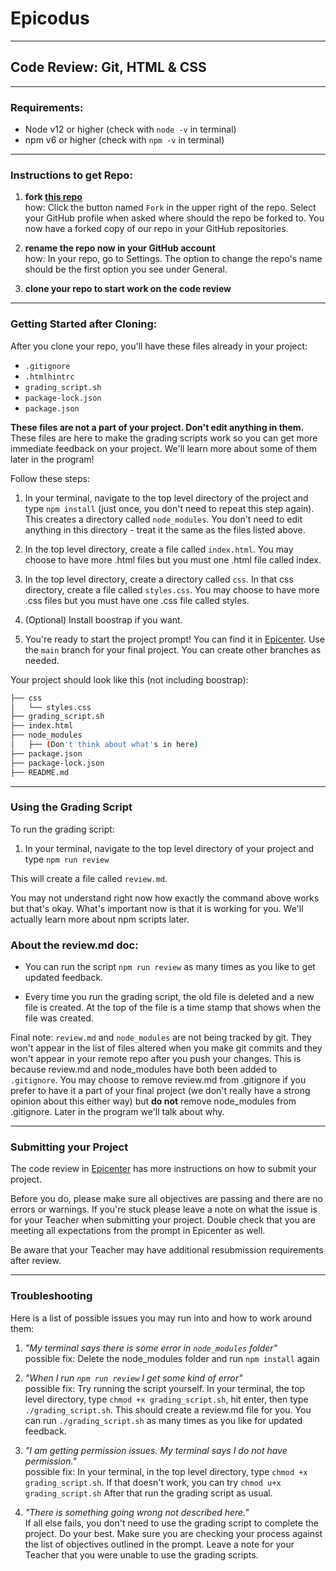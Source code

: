 # Epicodus

---

## Code Review: Git, HTML & CSS

---

### Requirements: 
- Node v12 or higher (check with `node -v` in terminal)
- npm v6 or higher (check with `npm -v` in terminal)

---

### Instructions to get Repo:

1. **fork [this repo](https://github.com/epicodus-lessons/1_code_review)**<br>
how: Click the button named `Fork` in the upper right of the repo. Select your GitHub profile when asked where should the repo be forked to. You now have a forked copy of our repo in your GitHub repositories.

2. **rename the repo now in your GitHub account**<br>
how: In your repo, go to Settings. The option to change the repo's name should be the first option you see under General.

3. **clone your repo to start work on the code review**

---

### Getting Started after Cloning: 

After you clone your repo, you'll have these files already in your project:
- `.gitignore`
- `.htmlhintrc`
- `grading_script.sh`
- `package-lock.json`
- `package.json`

**These files are not a part of your project. Don't edit anything in them.** These files are here to make the grading scripts work so you can get more immediate feedback on your project. We'll learn more about some of them later in the program!

Follow these steps:

1. In your terminal, navigate to the top level directory of the project and type `npm install` (just once, you don't need to repeat this step again). This creates a directory called `node_modules`. You don't need to edit anything in this directory - treat it the same as the files listed above.

2. In the top level directory, create a file called `index.html`. You may choose to have more .html files but you must one .html file called index.

3. In the top level directory, create a directory called `css`. In that css directory, create a file called `styles.css`. You may choose to have more .css files but you must have one .css file called styles.

4. (Optional) Install boostrap if you want.

5. You're ready to start the project prompt! You can find it in [Epicenter](https://epicenter.epicodus.com/). Use the `main` branch for your final project. You can create other branches as needed.

Your project should look like this (not including boostrap):

```bash
├── css
│   └── styles.css
├── grading_script.sh
├── index.html
├── node_modules
│   ├── (Don't think about what's in here)
├── package.json
├── package-lock.json
├── README.md

```

---

### Using the Grading Script

To run the grading script: 

1. In your terminal, navigate to the top level directory of your project and type `npm run review`

This will create a file called `review.md`.

You may not understand right now how exactly the command above works but that's okay. What's important now is that it is working for you. We'll actually learn more about npm scripts later. 

### About the review.md doc:

* You can run the script `npm run review` as many times as you like to get updated feedback.

* Every time you run the grading script, the old file is deleted and a new file is created. At the top of the file is a time stamp that shows when the file was created.

Final note: `review.md` and `node_modules` are not being tracked by git. They won't appear in the list of files altered when you make git commits and they won't appear in your remote repo after you push your changes. This is because review.md and node_modules have both been added to `.gitignore`. You may choose to remove review.md from .gitignore if you prefer to have it a part of your final project (we don't really have a strong opinion about this either way) but **do not** remove node_modules from .gitignore. Later in the program we'll talk about why.

---

### Submitting your Project

The code review in [Epicenter](https://epicenter.epicodus.com/) has more instructions on how to submit your project. 

Before you do, please make sure all objectives are passing and there are no errors or warnings. If you're stuck please leave a note on what the issue is for your Teacher when submitting your project. Double check that you are meeting all expectations from the prompt in Epicenter as well.

Be aware that your Teacher may have additional resubmission requirements after review.

---

### Troubleshooting 

Here is a list of possible issues you may run into and how to work around them:

1. *"My terminal says there is some error in `node_modules` folder"*<br>
possible fix: Delete the node_modules folder and run `npm install` again

2. *"When I run `npm run review` I get some kind of error"*<br>
possible fix: Try running the script yourself. In your terminal, the top level directory, type `chmod +x grading_script.sh`, hit enter, then type ` ./grading_script.sh`. This should create a review.md file for you. You can run `./grading_script.sh` as many times as you like for updated feedback.

3. *"I am getting permission issues. My terminal says I do not have permission."*<br>
possible fix: In your terminal, in the top level directory, type `chmod +x grading_script.sh`. If that doesn't work, you can try `chmod u+x grading_script.sh` After that run the grading script as usual.

4. *"There is something going wrong not described here."*<br>
If all else fails, you don't need to use the grading script to complete the project. Do your best. Make sure you are checking your process against the list of objectives outlined in the prompt. Leave a note for your Teacher that you were unable to use the grading scripts.
